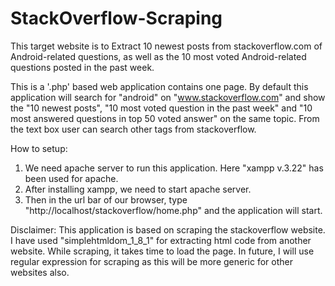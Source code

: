 # StackOverflow-Scraping
This target website is to Extract 10 newest posts from stackoverflow.com of Android-related questions, as well as the 10 most voted Android-related questions posted in the past week.

This is a '.php' based web application contains one page. By default this application will search for "android" on "www.stackoverflow.com" and show the "10 newest posts", "10 most voted question in the past week" and "10 most answered questions in top 50 voted answer" on the same topic. From the text box user can search other tags from stackoverflow.

How to setup:
1. We need apache server to run this application. Here "xampp v.3.22" has been used for apache.
2. After installing xampp, we need to start apache server.
3. Then in the url bar of our browser, type "http://localhost/stackoverflow/home.php" and the application will start.

Disclaimer:
This application is based on scraping the stackoverflow website. I have used "simplehtmldom_1_8_1" for extracting html code from another website. While scraping, it takes time to load the page. In future, I will use regular expression for scraping as this will be more generic for other websites also.

